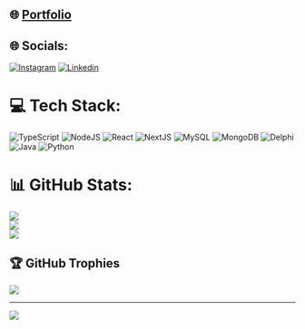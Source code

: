 ## 🌐 [Portfolio](https://joao.allpines.com.br/)

## 🌐 Socials:
[![Instagram](https://img.shields.io/badge/Instagram-%23E4405F.svg?style=for-the-badge&logo=Instagram&logoColor=white)](https://instagram.com/jgde.almeida)
[![Linkedin](https://img.shields.io/badge/LinkedIn-0077B5?style=for-the-badge&logo=linkedin&logoColor=white)](https://br.linkedin.com/in/joao-de-almeida9)

# 💻 Tech Stack:
![TypeScript](https://img.shields.io/badge/typescript-3633c9.svg?style=for-the-badge&logo=typescript&logoColor=white) ![NodeJS](https://img.shields.io/badge/node.js-6DA55F?style=for-the-badge&logo=node.js&logoColor=white) ![React](https://img.shields.io/badge/react-3633c9?style=for-the-badge&logo=react&logoColor=white) ![NextJS](https://img.shields.io/badge/next.js-101010?style=for-the-badge&logo=next.js&logoColor=white) ![MySQL](https://img.shields.io/badge/MariaDB-003545?style=for-the-badge&logo=mariadb&logoColor=white) ![MongoDB](https://img.shields.io/badge/mongodb-6Dd55F?style=for-the-badge&logo=mongodb&logoColor=white) ![Delphi](https://img.shields.io/badge/delphi-aa1212?style=for-the-badge&logo=delphi&logoColor=white) ![Java](https://img.shields.io/badge/java-aa7712.svg?style=for-the-badge&logo=java&logoColor=white)
![Python](https://img.shields.io/badge/python-00a5a5.svg?style=for-the-badge&logo=python&logoColor=white)

# 📊 GitHub Stats:
![](https://github-readme-stats.vercel.app/api?username=jdalmeida&theme=dracula&hide_border=false&include_all_commits=true&count_private=false)<br/>
![](https://github-readme-streak-stats.herokuapp.com/?user=jdalmeida&theme=dracula&hide_border=false)<br/>
![](https://github-readme-stats.vercel.app/api/top-langs/?username=jdalmeida&theme=dracula&hide_border=false&include_all_commits=true&count_private=false&layout=compact)

## 🏆 GitHub Trophies
![](https://github-profile-trophy.vercel.app/?username=jdalmeida&theme=dracula&no-frame=false&no-bg=true&margin-w=4)

---
[![](https://visitcount.itsvg.in/api?id=jdalmeida&icon=5&color=6)](https://visitcount.itsvg.in)

<!-- Proudly created with GPRM ( https://gprm.itsvg.in ) -->
